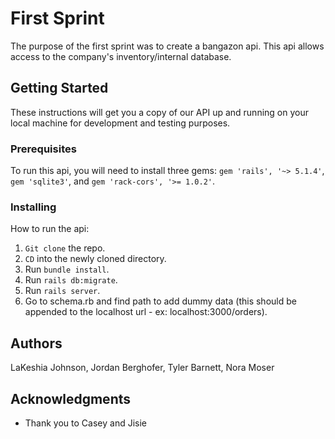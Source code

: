# First Sprint

The purpose of the first sprint was to create a bangazon api. This api allows access to the company's inventory/internal database.

## Getting Started

These instructions will get you a copy of our API up and running on your local machine for development and testing purposes.

### Prerequisites

To run this api, you will need to install three gems: ```gem 'rails', '~> 5.1.4'```, ```gem 'sqlite3'```, and ```gem 'rack-cors', '>= 1.0.2'```. 


### Installing

How to run the api:
1. ```Git clone``` the repo.
1. ```CD``` into the newly cloned directory.
1. Run ```bundle install```.
1. Run ```rails db:migrate```.
1. Run ```rails server```.
1. Go to schema.rb and find path to add dummy data (this should be appended to the localhost url - ex: localhost:3000/orders).


## Authors

LaKeshia Johnson, Jordan Berghofer, Tyler Barnett, Nora Moser

## Acknowledgments

* Thank you to Casey and Jisie
